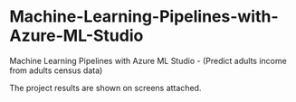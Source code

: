 # Machine-Learning-Pipelines-with-Azure-ML-Studio
Machine Learning Pipelines with Azure ML Studio - (Predict adults income from adults census data)

The project results are shown on screens attached.
